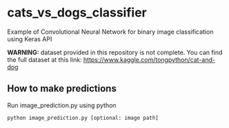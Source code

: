 # cats_vs_dogs_classifier
Example of Convolutional Neural Network for binary image classification using Keras API

**WARNING:** dataset provided in this repository is not complete. 
You can find the full dataset at this link: https://www.kaggle.com/tongpython/cat-and-dog

## How to make predictions ##

Run image_prediction.py using python

```
python image_prediction.py [optional: image path]
```
